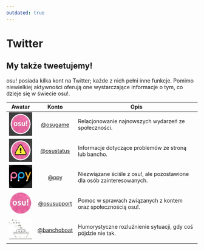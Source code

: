 ```yaml
---
outdated: true
---
```

# Twitter

## My także tweetujemy!

osu! posiada kilka kont na Twitter; każde z nich pełni inne funkcje. Pomimo niewielkiej aktywności oferują one wystarczające informacje o tym, co dzieje się w świecie osu!.

| Awatar | Konto | Opis |
| :-: | :-: | --- |
| ![Awatar konta osu!](img/osugame.jpg) | [@osugame](https://twitter.com/osugame) | Relacjonowanie najnowszych wydarzeń ze społeczności. |
| ![Awatar konta osu!status](img/osustatus.jpg) | [@osustatus](https://twitter.com/osustatus) | Informacje dotyczące problemów ze stroną lub bancho. |
| ![Awatar konta Dean Herbert](img/ppy.jpg) | [@ppy](https://twitter.com/ppy) | Niezwiązane ściśle z osu!, ale pozostawione dla osób zainteresowanych. |
| ![Awatar konta osu! support](img/osusupport.jpg) | [@osusupport](https://twitter.com/osusupport) | Pomoc w sprawach związanych z kontem oraz społecznością osu!. |
| ![Awatar konta BanchoBoat](img/banchoboat.jpg) | [@banchoboat](https://twitter.com/banchoboat) | Humorystyczne rozluźnienie sytuacji, gdy coś pójdzie nie tak. |
